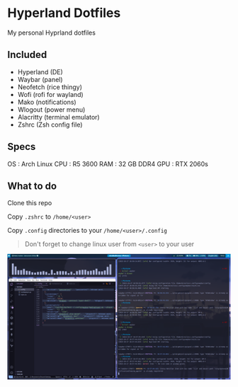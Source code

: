 # Hyperland Dotfiles

My personal Hyprland dotfiles

## Included

- Hyperland (DE)
- Waybar (panel)
- Neofetch (rice thingy)
- Wofi (rofi for wayland)
- Mako (notifications)
- Wlogout (power menu)
- Alacritty (terminal emulator)
- Zshrc (Zsh config file)

## Specs

OS : Arch Linux
CPU : R5 3600
RAM : 32 GB DDR4
GPU : RTX 2060s

## What to do

Clone this repo

Copy `.zshrc` to `/home/<user>`

Copy `.config` directories to your `/home/<user>/.config`

> Don't forget to change linux user from `<user>` to your user

<img src="/preview.png" alt="preview">
